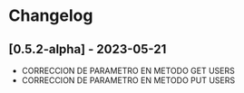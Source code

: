 # Changelog

## [0.5.2-alpha] - 2023-05-21
- CORRECCION DE PARAMETRO EN METODO GET USERS
- CORRECCION DE PARAMETRO EN METODO PUT USERS

